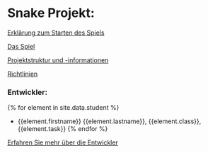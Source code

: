 # Snake Projekt:

[Erklärung zum Starten des Spiels](startmenue.md)

[Das Spiel](ui.md)

[Projektstruktur und -informationen](project.md)

[Richtlinien](https://www.htl-steyr.ac.at/intern/wiki/doku.php?id=el-it:fsst:softwareentwicklung:programmierrichtlinien)

### Entwickler:
{% for element in site.data.student %}
- {{element.firstname}} {{element.lastname}}, {{element.class}}, {{element.task}}
{% endfor %}

[Erfahren Sie mehr über die Entwickler](about_us.md)

